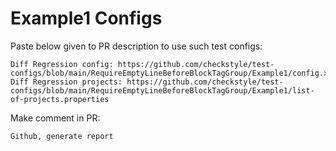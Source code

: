# Example1 Configs
Paste below given to PR description to use such test configs:
```
Diff Regression config: https://github.com/checkstyle/test-configs/blob/main/RequireEmptyLineBeforeBlockTagGroup/Example1/config.xml
Diff Regression projects: https://github.com/checkstyle/test-configs/blob/main/RequireEmptyLineBeforeBlockTagGroup/Example1/list-of-projects.properties
```
Make comment in PR:
```
Github, generate report
```
